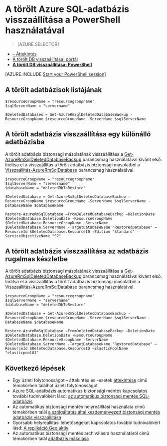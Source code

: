 <properties
    pageTitle="A törölt Azure SQL-adatbázis (PowerShell) visszaállítása |} Microsoft Azure"
    description="Vissza a törölt Azure SQL-adatbázis (PowerShell)."
    services="sql-database"
    documentationCenter=""
    authors="stevestein"
    manager="jhubbard"
    editor=""/>

<tags
    ms.service="sql-database"
    ms.devlang="NA"
    ms.date="10/12/2016"
    ms.author="sstein"
    ms.workload="NA"
    ms.topic="article"
    ms.tgt_pltfrm="NA"/>


# <a name="restore-a-deleted-azure-sql-database-by-using-powershell"></a>A törölt Azure SQL-adatbázis visszaállítása a PowerShell használatával

> [AZURE.SELECTOR]
- [– Áttekintés](sql-database-recovery-using-backups.md)
- [A törölt DB visszaállítása: portál](sql-database-restore-deleted-database-portal.md)
- [**A törölt DB visszaállítása: PowerShell**](sql-database-restore-deleted-database-powershell.md)

[AZURE.INCLUDE [Start your PowerShell session](../../includes/sql-database-powershell.md)]


## <a name="get-a-list-of-deleted-databases"></a>A törölt adatbázisok listájának

```
$resourceGroupName = "resourcegroupname"
$sqlServerName = "servername"

$DeletedDatabases = Get-AzureRmSqlDeletedDatabaseBackup -ResourceGroupName $resourceGroupName -ServerName $sqlServerName
```

## <a name="restore-your-deleted-database-into-a-standalone-database"></a>A törölt adatbázis visszaállítása egy különálló adatbázisba

A törölt adatbázis biztonsági másolatának visszaállítása a [Get-AzureRmSqlDeletedDatabaseBackup](https://msdn.microsoft.com/library/azure/mt693387(v=azure.300/).aspx) parancsmag használatával kívánt első. Indítsa el a visszaállítás a törölt adatbázis biztonsági másolatból a [Visszaállítás-AzureRmSqlDatabase](https://msdn.microsoft.com/library/azure/mt693390(v=azure.300/).aspx) parancsmag használatával.

```
$resourceGroupName = "resourcegroupname"
$sqlServerName = "servername"
$databaseName = "deletedDbToRestore"

$DeletedDatabase = Get-AzureRmSqlDeletedDatabaseBackup -ResourceGroupName $resourceGroupName -ServerName $sqlServerName -DatabaseName $databaseName

Restore-AzureRmSqlDatabase –FromDeletedDatabaseBackup –DeletionDate $DeletedDatabase.DeletionDate -ResourceGroupName $DeletedDatabase.ResourceGroupName -ServerName $DeletedDatabase.ServerName -TargetDatabaseName "RestoredDatabase" –ResourceId $DeletedDatabase.ResourceID -Edition "Standard" -ServiceObjectiveName "S2"
```


## <a name="restore-your-deleted-database-into-an-elastic-database-pool"></a>A törölt adatbázis visszaállítása az adatbázis rugalmas készletbe

A törölt adatbázis biztonsági másolatának visszaállítása a [Get-AzureRmSqlDeletedDatabaseBackup](https://msdn.microsoft.com/library/azure/mt693387(v=azure.300/).aspx) parancsmag használatával kívánt első. Indítsa el a visszaállítás a törölt adatbázis biztonsági másolatból a [Visszaállítás-AzureRmSqlDatabase](https://msdn.microsoft.com/library/azure/mt693390(v=azure.300/).aspx) parancsmag használatával.

```
$resourceGroupName = "resourcegroupname"
$sqlServerName = "servername"
$databaseName = "deletedDbToRestore"

$DeletedDatabase = Get-AzureRmSqlDeletedDatabaseBackup -ResourceGroupName $resourceGroupName -ServerName $sqlServerName -DatabaseName $databaseName

Restore-AzureRmSqlDatabase –FromDeletedDatabaseBackup –DeletionDate $DeletedDatabase.DeletionDate -ResourceGroupName $DeletedDatabase.ResourceGroupName -ServerName $DeletedDatabase.ServerName -TargetDatabaseName "RestoredDatabase" –ResourceId $DeletedDatabase.ResourceID –ElasticPoolName "elasticpool01"
```


## <a name="next-steps"></a>Következő lépések

- Egy üzleti folytonosságot – áttekintés és -esetek [áttekintése](sql-database-business-continuity.md) című témakörben találhat üzleti folytonosságot
- Azure SQL-adatbázis automatikus biztonsági mentés kapcsolatos további tudnivalókért lásd: [az automatikus biztonsági mentés SQL-adatbázis](sql-database-automated-backups.md)
- Az automatikus biztonsági mentés helyreállítási használata című témakörben talál [a szolgáltatás által kezdeményezett biztonsági mentés adatbázis visszaállítása](sql-database-recovery-using-backups.md)
- Gyorsabb helyreállítási lehetőségeket kapcsolatos további tudnivalókért lásd: [A replikáció Geo aktív](sql-database-geo-replication-overview.md)  
- Az automatikus biztonsági mentés archiválásra használatáról című témakörben talál [adatbázis másolása](sql-database-copy.md)
